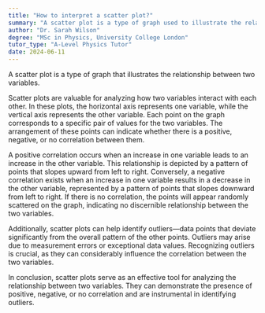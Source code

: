 ```yaml
---
title: "How to interpret a scatter plot?"
summary: "A scatter plot is a type of graph used to illustrate the relationship between two variables, highlighting patterns, trends, or correlations in the data."
author: "Dr. Sarah Wilson"
degree: "MSc in Physics, University College London"
tutor_type: "A-Level Physics Tutor"
date: 2024-06-11
---
```


A scatter plot is a type of graph that illustrates the relationship between two variables.

Scatter plots are valuable for analyzing how two variables interact with each other. In these plots, the horizontal axis represents one variable, while the vertical axis represents the other variable. Each point on the graph corresponds to a specific pair of values for the two variables. The arrangement of these points can indicate whether there is a positive, negative, or no correlation between them.

A positive correlation occurs when an increase in one variable leads to an increase in the other variable. This relationship is depicted by a pattern of points that slopes upward from left to right. Conversely, a negative correlation exists when an increase in one variable results in a decrease in the other variable, represented by a pattern of points that slopes downward from left to right. If there is no correlation, the points will appear randomly scattered on the graph, indicating no discernible relationship between the two variables.

Additionally, scatter plots can help identify outliers—data points that deviate significantly from the overall pattern of the other points. Outliers may arise due to measurement errors or exceptional data values. Recognizing outliers is crucial, as they can considerably influence the correlation between the two variables.

In conclusion, scatter plots serve as an effective tool for analyzing the relationship between two variables. They can demonstrate the presence of positive, negative, or no correlation and are instrumental in identifying outliers.
    